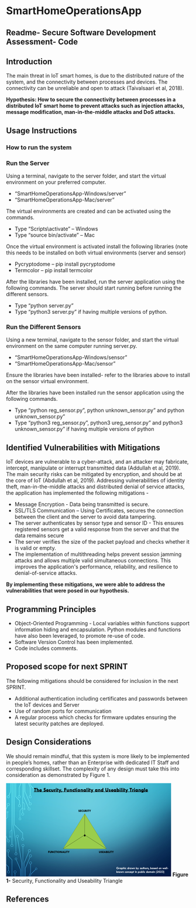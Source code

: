 # SmartHomeOperationsApp
## Readme- Secure Software Development Assessment- Code 

## Introduction
The main threat in IoT smart homes, is due to the distributed nature of the system, and the connectivity between processes and devices. The connectivity can be unreliable and open to attack (Taivalsaari et al, 2018).
    
**Hypothesis: How to secure the connectivity between processes in a distributed IoT smart home to prevent attacks such as injection attacks, message modification, man-in-the-middle attacks and DoS attacks.**
    
## Usage Instructions 
### **How to run the system**
### **Run the Server**
Using a terminal, navigate to the server folder, and start the virtual environment on your preferred computer.
* “SmartHomeOperationsApp-Windows/server” 
* “SmartHomeOperationsApp-Mac/server” 
 
The virtual environments are created and can be activated using the commands.
* Type “Scripts\activate” – Windows 
* Type “source bin/activate” – Mac 

Once the virtual environment is activated install the following libraries (note this needs to be installed on both virtual environments (server and sensor)
* Pycryptodome – pip install pycryptodome
* Termcolor – pip install termcolor

After the libraries have been installed, run the server application using the following commands. The server should start running before running the different sensors.
* Type “python server.py”
* Type “python3 server.py” if having multiple versions of python. 

### Run the Different Sensors
 Using a new terminal, navigate to the sensor folder, and start the virtual environment on the same computer running server.py. 
 * “SmartHomeOperationsApp-Windows/sensor” 
 * “SmartHomeOperationsApp-Mac/sensor” 
 
Ensure the libraries have been installed- refer to the libraries above to install on the sensor virtual environment. 

After the libraries have been installed run the sensor application using the following commands.
* Type “python reg_sensor.py”, python unknown_sensor.py” and python unknown_sensor.py”
* Type “python3 reg_sensor.py”, python3 ureg_sensor.py” and python3 unknown_sensor.py” if having multiple versions of python
## Identified Vulnerabilities with Mitigations
IoT devices are vulnerable to a cyber-attack, and an attacker may fabricate, intercept, manipulate or interrupt transmitted data (Addullah et al, 2019).
The main security risks can be mitigated by encryption, and should be at the core of IoT (Abdullah et al, 2019). 
Addressing vulnerabilities of identity theft, man-in-the-middle attacks and distributed denial of service attacks, the application has implemented the following mitigations - 
* Message Encryption - Data being transmitted is secure.
* SSL/TLS Communication – Using Certificates, secures the connection between the client and the server to avoid data tampering. 
* The server authenticates by sensor type and sensor ID - This ensures registered sensors get a valid response from the server and that the data remains secure
* The server verifies the size of the packet payload and checks whether it is valid or empty. 
* The implementation of multithreading helps prevent session jamming attacks and allows multiple valid simultaneous connections. This improves the application's performance, reliability, and resilience to denial-of-service attacks.

**By implementing these mitigations, we were able to address the vulnerabilities that were posed in our hypothesis.**

## Programming Principles
* Object-Oriented Programming - Local variables within functions support information hiding and encapsulation.  Python modules and functions have also been leveraged, to promote re-use of code. 
* Software Version Control has been implemented.
* Code includes comments.

## Proposed scope for next SPRINT
The following mitigations should be considered for inclusion in the next SPRINT.
* Additional authentication including certificates and passwords between the IoT devices and Server
* Use of random ports for communication
* A regular process which checks for firmware updates ensuring the latest security patches are deployed. 

## Design Considerations
We should remain mindful, that this system is more likely to be implemented in people’s homes, rather than an Enterprise with dedicated IT Staff and corresponding skillset. The complexity of any design must take this into consideration as demonstrated by Figure 1.

![Security_Triangle](/Security_Triangle.png "Figure 1.Security, Functionality and Useability Triangle")
**Figure 1-** Security, Functionality and Useability Triangle
## References
